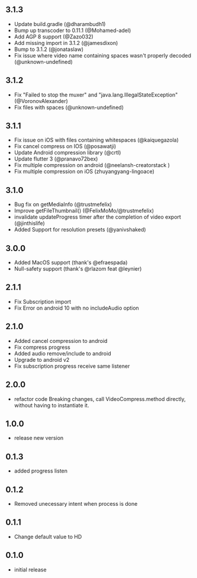 ## 3.1.3

- Update build.gradle (@dharambudh1)
- Bump up transcoder to 0.11.1 (@Mohamed-adel)
- Add AGP 8 support (@Zazo032)
- Add missing import in 3.1.2 (@jamesdixon)
- Bump to 3.1.2 (@jonataslaw)
- Fix issue where video name containing spaces wasn't properly decoded (@unknown-undefined)

## 3.1.2

- Fix "Failed to stop the muxer" and "java.lang.IllegalStateException" (@VoronovAlexander)
- Fix files with spaces (@unknown-undefined)

## 3.1.1

- Fix issue on iOS with files containing whitespaces (@kaiquegazola)
- Fix cancel compress on IOS (@posawatji)
- Update Android compression library (@crtl)
- Update flutter 3 (@pranavo72bex)
- Fix multiple compression on android (@neelansh-creatorstack )
- Fix multiple compression on iOS (zhuyangyang-lingoace)

## 3.1.0

- Bug fix on getMediaInfo (@trustmefelix)
- Improve getFileThumbnail() (@FelixMoMo/@trustmefelix)
- invalidate updateProgress timer after the completion of video export (@jinthislife)
- Added Support for resolution presets (@yanivshaked)

## 3.0.0

- Added MacOS support (thank's @efraespada)
- Null-safety support (thank's @rlazom feat @leynier)

## 2.1.1

- Fix Subscription import
- Fix Error on android 10 with no includeAudio option

## 2.1.0

- Added cancel compression to android
- Fix compress progress
- Added audio remove/include to android
- Upgrade to android v2
- Fix subscription progress receive same listener

## 2.0.0

- refactor code
  Breaking changes, call VideoCompress.method directly, without having to instantiate it.

## 1.0.0

- release new version

## 0.1.3

- added progress listen

## 0.1.2

- Removed unecessary intent when process is done

## 0.1.1

- Change default value to HD

## 0.1.0

- initial release
